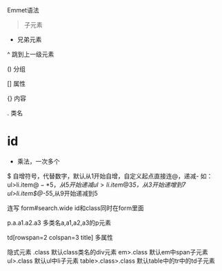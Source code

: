 Emmet语法

> 子元素

+ 兄弟元素

^ 跳到上一级元素

() 分组

[] 属性

{} 内容

. 类名

# id

* 乘法，一次多个

$ 自增符号，代替数字，默认从1开始自增，自定义起点直接连@，递减-
如：ul>li.item$@-*5，从5开始递减
    ul>li.item$@3*5，从3开始递增到7
    ul>li.item$@-5*5,从9开始递减到5

连写
form#search.wide id和class同时在form里面

p.a.a1.a2.a3 多类名a,a1,a2,a3的p元素

td[rowspan=2 colspan=3 title] 多属性

隐式元素
.class 默认class类名的div元素
em>.class 默认em中span子元素
ul>.class 默认ul中li子元素
table>.class>.class 默认table中的tr中的td子元素